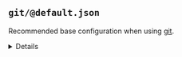 ## `git/@default.json`

Recommended base configuration when using [git](https://en.wikipedia.org/wiki/Git).

<details>
  <summary>Details</summary>

### git/gitignore

_Updating `.gitignore` using `merge-top`._

_Requires `git`._

- Inject recommended entries into [gitignore file](https://help.github.com/en/articles/ignoring-files).
- Default ignores for JetBrains IDE.
- Default ignores for OSX
- Default ignores for NodeJs

</details>

